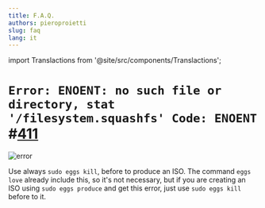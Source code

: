 ```yaml
---
title: F.A.Q.
authors: pieroproietti
slug: faq
lang: it
---
```

import Translactions from '@site/src/components/Translactions';

<Translactions />

# `Error: ENOENT: no such file or directory, stat '/filesystem.squashfs' Code: ENOENT` #[411](https://github.com/pieroproietti/penguins-eggs/issues/411)

![error](https://private-user-images.githubusercontent.com/958613/399631752-6e72b640-002a-4e48-ae23-6915947791cd.png?jwt=eyJhbGciOiJIUzI1NiIsInR5cCI6IkpXVCJ9.eyJpc3MiOiJnaXRodWIuY29tIiwiYXVkIjoicmF3LmdpdGh1YnVzZXJjb250ZW50LmNvbSIsImtleSI6ImtleTUiLCJleHAiOjE3MzU4MDYzOTIsIm5iZiI6MTczNTgwNjA5MiwicGF0aCI6Ii85NTg2MTMvMzk5NjMxNzUyLTZlNzJiNjQwLTAwMmEtNGU0OC1hZTIzLTY5MTU5NDc3OTFjZC5wbmc_WC1BbXotQWxnb3JpdGhtPUFXUzQtSE1BQy1TSEEyNTYmWC1BbXotQ3JlZGVudGlhbD1BS0lBVkNPRFlMU0E1M1BRSzRaQSUyRjIwMjUwMTAyJTJGdXMtZWFzdC0xJTJGczMlMkZhd3M0X3JlcXVlc3QmWC1BbXotRGF0ZT0yMDI1MDEwMlQwODIxMzJaJlgtQW16LUV4cGlyZXM9MzAwJlgtQW16LVNpZ25hdHVyZT02ZWVhMDJmN2FjNjg0ZjYyMjdmZjNlODgwOGIyYThmNmFlNTQ3MmY3NDg5NWYyM2FlZTNkMDI4ODY4MzI1ZGE1JlgtQW16LVNpZ25lZEhlYWRlcnM9aG9zdCJ9.oSaDcemLik1mjje9lRjOMSGQtv1btJs04LqAcnc8Oig)

Use always `sudo eggs kill`, before to produce an ISO. The command `eggs love` already include this, so it's not necessary, but if you are creating an ISO using `sudo eggs produce` and get this error, just use `sudo eggs kill` before to it.

